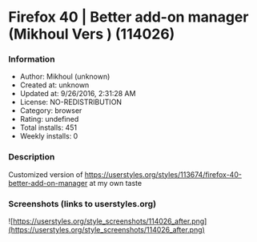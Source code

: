 # Firefox 40 | Better add-on manager (Mikhoul Vers ) (114026)

### Information
- Author: Mikhoul (unknown)
- Created at: unknown
- Updated at: 9/26/2016, 2:31:28 AM
- License: NO-REDISTRIBUTION
- Category: browser
- Rating: undefined
- Total installs: 451
- Weekly installs: 0


### Description
Customized version of https://userstyles.org/styles/113674/firefox-40-better-add-on-manager at my own taste


### Screenshots (links to userstyles.org)
![https://userstyles.org/style_screenshots/114026_after.png](https://userstyles.org/style_screenshots/114026_after.png)


